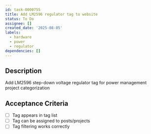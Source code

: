 ```yaml
---
id: task-0000755
title: Add LM2596 regulator tag to website
status: To Do
assignee: []
created_date: '2025-08-05'
labels:
  - hardware
  - power
  - regulator
dependencies: []
---
```


## Description

Add LM2596 step-down voltage regulator tag for power management project categorization

## Acceptance Criteria

- [ ] Tag appears in tag list
- [ ] Tag can be assigned to posts/projects
- [ ] Tag filtering works correctly
